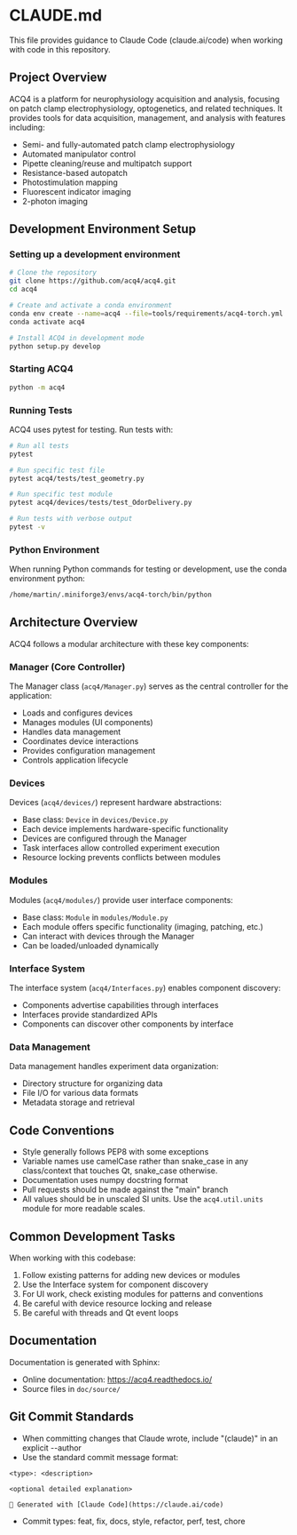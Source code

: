 # CLAUDE.md

This file provides guidance to Claude Code (claude.ai/code) when working with code in this repository.

## Project Overview

ACQ4 is a platform for neurophysiology acquisition and analysis, focusing on patch clamp electrophysiology, optogenetics, and related techniques. It provides tools for data acquisition, management, and analysis with features including:

- Semi- and fully-automated patch clamp electrophysiology
- Automated manipulator control
- Pipette cleaning/reuse and multipatch support
- Resistance-based autopatch
- Photostimulation mapping
- Fluorescent indicator imaging
- 2-photon imaging

## Development Environment Setup

### Setting up a development environment

```bash
# Clone the repository
git clone https://github.com/acq4/acq4.git
cd acq4

# Create and activate a conda environment
conda env create --name=acq4 --file=tools/requirements/acq4-torch.yml
conda activate acq4

# Install ACQ4 in development mode
python setup.py develop
```

### Starting ACQ4

```bash
python -m acq4
```

### Running Tests

ACQ4 uses pytest for testing. Run tests with:

```bash
# Run all tests
pytest

# Run specific test file
pytest acq4/tests/test_geometry.py

# Run specific test module
pytest acq4/devices/tests/test_OdorDelivery.py

# Run tests with verbose output
pytest -v
```

### Python Environment

When running Python commands for testing or development, use the conda environment python:

```bash
/home/martin/.miniforge3/envs/acq4-torch/bin/python
```

## Architecture Overview

ACQ4 follows a modular architecture with these key components:

### Manager (Core Controller)

The Manager class (`acq4/Manager.py`) serves as the central controller for the application:
- Loads and configures devices
- Manages modules (UI components)
- Handles data management
- Coordinates device interactions
- Provides configuration management
- Controls application lifecycle

### Devices

Devices (`acq4/devices/`) represent hardware abstractions:
- Base class: `Device` in `devices/Device.py`
- Each device implements hardware-specific functionality
- Devices are configured through the Manager
- Task interfaces allow controlled experiment execution
- Resource locking prevents conflicts between modules

### Modules

Modules (`acq4/modules/`) provide user interface components:
- Base class: `Module` in `modules/Module.py`
- Each module offers specific functionality (imaging, patching, etc.)
- Can interact with devices through the Manager
- Can be loaded/unloaded dynamically

### Interface System

The interface system (`acq4/Interfaces.py`) enables component discovery:
- Components advertise capabilities through interfaces
- Interfaces provide standardized APIs
- Components can discover other components by interface

### Data Management

Data management handles experiment data organization:
- Directory structure for organizing data
- File I/O for various data formats
- Metadata storage and retrieval

## Code Conventions

- Style generally follows PEP8 with some exceptions
- Variable names use camelCase rather than snake_case in any class/context that touches Qt, snake_case otherwise.
- Documentation uses numpy docstring format
- Pull requests should be made against the "main" branch
- All values should be in unscaled SI units. Use the `acq4.util.units` module for more readable scales. 

## Common Development Tasks

When working with this codebase:

1. Follow existing patterns for adding new devices or modules
2. Use the Interface system for component discovery
3. For UI work, check existing modules for patterns and conventions
4. Be careful with device resource locking and release
5. Be careful with threads and Qt event loops

## Documentation

Documentation is generated with Sphinx:
- Online documentation: https://acq4.readthedocs.io/
- Source files in `doc/source/`

## Git Commit Standards
- When committing changes that Claude wrote, include "(claude)" in an explicit --author
- Use the standard commit message format:
```
<type>: <description>

<optional detailed explanation>

🤖 Generated with [Claude Code](https://claude.ai/code)
```
- Commit types: feat, fix, docs, style, refactor, perf, test, chore
